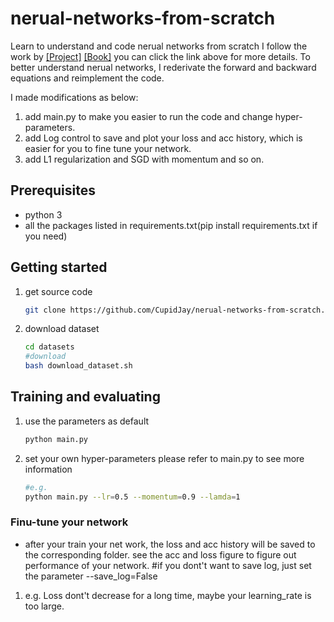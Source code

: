 # nerual-networks-from-scratch
Learn to understand and code nerual networks from scratch
I follow the work by [[Project]](http://neuralnetworksanddeeplearning.com/) 
[[Book]](https://github.com/mnielsen/neural-networks-and-deep-learning)
you can click the link above for more details.
To better understand nerual networks, I rederivate the forward and backward equations and reimplement the code.

I made modifications as below:
1. add main.py to make you easier to run the code and change hyper-parameters.
2. add Log control to save and plot your loss and acc history, which is easier for you to fine tune your network.
3. add L1 regularization and SGD with momentum and so on.

## Prerequisites
* python 3
* all the packages listed in requirements.txt(pip install requirements.txt if you need)

## Getting started
1. get source code
    ```bash
    git clone https://github.com/CupidJay/nerual-networks-from-scratch.git
    ```
2. download dataset
    ```bash
    cd datasets
    #download
    bash download_dataset.sh
    ```
## Training and evaluating
1. use the parameters as default
    ```bash
    python main.py
    ```
2. set your own hyper-parameters please refer to main.py to see more information
    ```bash
    #e.g.
    python main.py --lr=0.5 --momentum=0.9 --lamda=1
    ```
### Finu-tune your network
* after your train your net work, the loss and acc history will be saved to the corresponding folder. see the acc and loss figure to figure out performance of your network.
#if you dont't want to save log, just set the parameter --save_log=False
1. e.g. Loss dont't decrease for a long time, maybe your learning_rate is too large.

